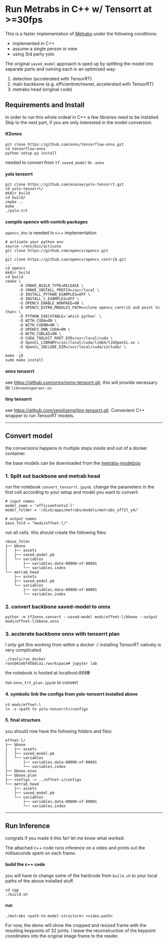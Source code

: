 # Run Metrabs in C++ w/ Tensorrt at >=30fps

This is a faster implementation of [Metrabs](https://github.com/isarandi/metrabs) under the following conditions:

- implemented in C++
- assume a single person in view
- using 3rd party yolo

The original `saved_model` approach is sped up by splitting the model into separate parts and running each in an optimized way:
1. detection (accelerated with TensorRT)
2. main backbone (e.g. efficientnet/resnet, accelerated with TensorRT)
3. metrabs head (original code)

## Requirements and Install
In order to run this whole ordeal in C++ a few libraries need to be installed. Skip to the next part, if you are only interested in the model conversion.

#### tf2onnx
```
git clone https://github.com/onnx/tensorflow-onnx.git
cd tensorflow-onnx
python setup.py install
```
needed to convert from `tf.saved_model` to `.onnx`

#### yolo tensorrt 
```
git clone https://github.com/enazoe/yolo-tensorrt.git
cd yolo-tensorrt/
mkdir build
cd build/
cmake ..
make
./yolo-trt
```

#### compile opencv with contrib packages 
`opencv_dnn` is needed in c++ implementation

```
# activate your python env
source ~/env/bin/activate
git clone https://github.com/opencv/opencv.git
...
git clone https://github.com/opencv/opencv_contrib.git
...
cd opencv
mkdir build
cd build
cmake \
      -D CMAKE_BUILD_TYPE=RELEASE \
      -D CMAKE_INSTALL_PREFIX=/usr/local \
      -D INSTALL_PYTHON_EXAMPLES=OFF \
      -D INSTALL_C_EXAMPLES=OFF \
      -D OPENCV_ENABLE_NONFREE=ON \
      -D OPENCV_EXTRA_MODULES_PATH=<clone opencv_contrib and point to that> \
      -D PYTHON_EXECUTABLE=`which python` \
      -D WITH_CUDA=ON \
      -D WITH_CUDNN=ON \
      -D OPENCV_DNN_CUDA=ON \
      -D WITH_CUBLAS=ON \
      -D CUDA_TOOLKIT_ROOT_DIR=/usr/local/cuda \
      -D OpenCL_LIBRARY=/usr/local/cuda/lib64/libOpenCL.so \
      -D OpenCL_INCLUDE_DIR=/usr/local/cuda/include/ \
      ..
make -j8
sudo make install
```

#### onnx tensorrt
see https://github.com/onnx/onnx-tensorrt.git. this will provide necessary lib `libnvonnxparser.so`

#### tiny tensorrt
see https://github.com/zerollzeng/tiny-tensorrt.git. Convenient C++ wrapper to run TensorRT models.

------------------
## Convert model
the conversions happens in multiple steps inside and out of a docker container.

the base models can be downloaded from the [metrabs-modelzoo](https://github.com/isarandi/metrabs/blob/master/docs/MODELS.md)

### 1. Split out backbone and metrab head
run the notebook `convert_tensorrt.ipynb`. change the parameters in the first cell according to your setup and model you want to convert:
```
# input names
model_name = 'efficientnetv2-l'
model_folder = '/disk/apps/metrabs/models/metrabs_eff2l_y4/'

# output names
base_fold = "mods/effnet-l/"
```
run all cells. this should create the following files:

```
<base_fold>
├── bbone
│   ├── assets
│   ├── saved_model.pb
│   └── variables
│       ├── variables.data-00000-of-00001
│       └── variables.index
└── metrab_head
    ├── assets
    ├── saved_model.pb
    └── variables
        ├── variables.data-00000-of-00001
        └── variables.index
```

### 2. convert backbone saved-model to onnx
```
python -m tf2onnx.convert --saved-model mods/effnet-l/bbone --output mods/effnet-l/bbone.onnx
```

### 3. acclerate backbone onnx with tensorrt plan
I only got this working from within a docker :/ installing TensorRT natively is very complicated.
```
./tools/run_docker
root@41ebf45bdca1:/workspace# jupyter lab
```
the notebook is hosted at localhost:888**9**

run `onnx_trt_plan.ipynb` to convert 

#### 4. symbolic link the configs from yolo-tensorrt installed above
```
cd mods/effnet-l
ln -s <path to yolo-tensorrt>/configs
```

#### 5. final structure
you should now have the following folders and files:
```
effnet-l/
├── bbone
│   ├── assets
│   ├── saved_model.pb
│   └── variables
│       ├── variables.data-00000-of-00001
│       └── variables.index
├── bbone.onnx
├── bbone.plan
├── configs -> ../effnet-s/configs
└── metrab_head
    ├── assets
    ├── saved_model.pb
    └── variables
        ├── variables.data-00000-of-00001
        └── variables.index
```

------------------------

## Run Inference
congrats if you made it this far! let me know what worked.

The attached c++ code runs inference on a video and prints out the milliseconds spent on each frame.
#### build the c++ code
you will have to change some of the hardcode from `build.sh` to your local paths of the above installed stuff.
```
cd cpp
./build.sh
```

#### run
```
./metrabs <path-to-model-structure> <video-path>
```
For now, the demo will show the cropped and resized frame with the resulting keypoints of 32 joints. I leave the reconstruction of the keypoint coordinates into the original image frame to the reader.
